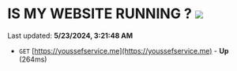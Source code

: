 # IS MY WEBSITE RUNNING ? [![](https://img.shields.io/static/v1?label=Sponsor&message=%E2%9D%A4&logo=GitHub&color=%23fe8e86)](https://github.com/sponsors/<username>)

Last updated: **5/23/2024, 3:21:48 AM**

- `GET` [https://youssefservice.me](https://youssefservice.me) - **Up** (264ms)
